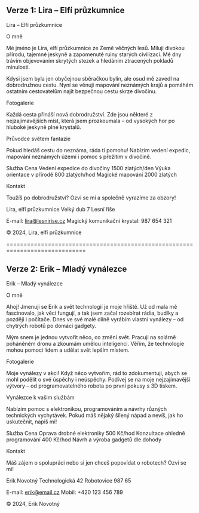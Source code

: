 ## Verze 1: Lira – Elfí průzkumnice

<!-- Jsem hlavní nadpis -->
Lira – Elfí průzkumnice

<!-- Jsem nadpis druhé úrovně -->
O mně

<!-- Jsem odstavec -->
Mé jméno je Lira, elfí průzkumnice ze Země věčných lesů. Miluji divokou přírodu, tajemné jeskyně a zapomenuté ruiny starých civilizací. Mé dny trávím objevováním skrytých stezek a hledáním ztracených pokladů minulosti.

<!-- Jsem odstavec -->
Kdysi jsem byla jen obyčejnou sběračkou bylin, ale osud mě zavedl na dobrodružnou cestu. Nyní se věnuji mapování neznámých krajů a pomáhám ostatním cestovatelům najít bezpečnou cestu skrze divočinu.

<!-- Jsem nadpis druhé úrovně -->
Fotogalerie

<!-- Jsem odstavec -->
Každá cesta přináší nová dobrodružství. Zde jsou některé z nejzajímavějších míst, která jsem prozkoumala – od vysokých hor po hluboké jeskyně plné krystalů.

<!-- Jsem nadpis druhé úrovně -->
Průvodce světem fantazie

<!-- Jsem odstavec -->
Pokud hledáš cestu do neznáma, ráda ti pomohu! Nabízím vedení expedic, mapování neznámých území i pomoc s přežitím v divočině.

Služba	Cena
Vedení expedice do divočiny	1500 zlatých/den
Výuka orientace v přírodě	800 zlatých/hod
Magické mapování	2000 zlatých

<!-- Jsem nadpis druhé úrovně -->
Kontakt

<!-- Jsem odstavec -->
Toužíš po dobrodružství? Ozvi se mi a společně vyrazíme za obzory!

<!-- Jsem odstavec -->
Lira, elfí průzkumnice
Velký dub 7
Lesní říše

<!-- Jsem odstavec -->
E-mail: lira@lesnirise.cz
Magický komunikační krystal: 987 654 321

<!-- Jsem odstavec -->
© 2024, Lira, elfí průzkumnice

=============================================================================


## Verze 2: Erik – Mladý vynálezce

<!-- Jsem hlavní nadpis -->
Erik – Mladý vynálezce

<!-- Jsem nadpis druhé úrovně -->
O mně

Ahoj! Jmenuji se Erik a svět technologií je moje hřiště. Už od mala mě fascinovalo, jak věci fungují, a tak jsem začal rozebírat rádia, budíky a později i počítače. Dnes ve své malé dílně vyrábím vlastní vynálezy – od chytrých robotů po domácí gadgety.

Mým snem je jednou vytvořit něco, co změní svět. Pracuji na solárně poháněném dronu a zkoumám umělou inteligenci. Věřím, že technologie mohou pomoci lidem a udělat svět lepším místem.

<!-- Jsem nadpis druhé úrovně -->
Fotogalerie

Moje vynálezy v akci! Když něco vytvořím, rád to zdokumentuji, abych se mohl podělit o své úspěchy i neúspěchy. Podívej se na moje nejzajímavější výtvory – od programovatelného robota po první pokusy s 3D tiskem.

<!-- Jsem nadpis druhé úrovně -->
Vynálezce k vašim službám

Nabízím pomoc s elektronikou, programováním a návrhy různých technických vychytávek. Pokud máš nějaký šílený nápad a nevíš, jak ho uskutečnit, napiš mi!

<!-- Jsem tabulka -->
Služba	Cena
Oprava drobné elektroniky	500 Kč/hod
Konzultace ohledně programování	400 Kč/hod
Návrh a výroba gadgetů	dle dohody

<!-- Jsem nadpis druhé úrovně -->
Kontakt

Máš zájem o spolupráci nebo si jen chceš popovídat o robotech? Ozvi se mi!

Erik Novotný
Technologická 42
Robotovice 987 65

E-mail: erik@email.cz
Mobil: +420 123 456 789

© 2024, Erik Novotný

